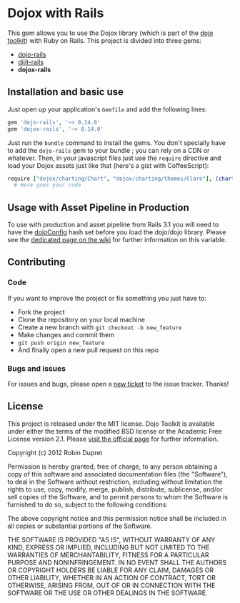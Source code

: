 # Dojox with Rails

This gem allows you to use the Dojox library (which is part of the [dojo toolkit])
with Ruby on Rails. This project is divided into three gems:

* [dojo-rails]
* [dijit-rails]
* **dojox-rails**

## Installation and basic use

Just open up your application's `Gemfile` and add the following lines:

~~~ruby
gem 'dojo-rails', '~> 0.14.0'
gem 'dojox-rails', '~> 0.14.0'
~~~

Just run the `bundle` command to install the gems. You don't specially have to
add the `dojo-rails` gem to your bundle ; you can rely on a CDN or whatever.
Then, in your javascript files just use the `require` directive and load your
Dojox assets just like that (here's a gist with CoffeeScript):

~~~coffeescript
require ["dojox/charting/Chart", "dojox/charting/themes/Claro"], (chart, theme) ->
  # Here goes your code
~~~

## Usage with Asset Pipeline in Production

To use with production and asset pipeline from Rails 3.1 you will need to have
the [dojoConfig] hash set before you load the dojo/dojo library. Please see the
[dedicated page on the wiki][wiki] for further information on this variable.

## Contributing

### Code

If you want to improve the project or fix something you just have to:

* Fork the project
* Clone the repository on your local machine
* Create a new branch with `git checkout -b new_feature`
* Make changes and commit them
* `git push origin new_feature`
* And finally open a new pull request on this repo

### Bugs and issues

For issues and bugs, please open a [new ticket] to the issue tracker. Thanks!


## License

This project is released under the MIT license. Dojo Toolkit is available under
either the terms of the modified BSD license or the Academic Free License version
2.1. Please [visit the official page][license] for further information.

Copyright (c) 2012 Robin Dupret

Permission is hereby granted, free of charge, to any person obtaining
a copy of this software and associated documentation files (the "Software"),
to deal in the Software without restriction, including without limitation the
rights to use, copy, modify, merge, publish, distribute, sublicense, and/or
sell copies of the Software, and to permit persons to whom the Software is
furnished to do so, subject to the following conditions:

The above copyright notice and this permission notice shall be included in
all copies or substantial portions of the Software.

THE SOFTWARE IS PROVIDED "AS IS", WITHOUT WARRANTY OF ANY KIND, EXPRESS
OR IMPLIED, INCLUDING BUT NOT LIMITED TO THE WARRANTIES OF MERCHANTABILITY,
FITNESS FOR A PARTICULAR PURPOSE AND NONINFRINGEMENT. IN NO EVENT SHALL
THE AUTHORS OR COPYRIGHT HOLDERS BE LIABLE FOR ANY CLAIM, DAMAGES OR OTHER
LIABILITY, WHETHER IN AN ACTION OF CONTRACT, TORT OR OTHERWISE, ARISING
FROM, OUT OF OR IN CONNECTION WITH THE SOFTWARE OR THE USE OR OTHER
DEALINGS IN THE SOFTWARE.

[dojo toolkit]: http://dojotoolkit.org/
[dojo-rails]: https://github.com/robin850/dojo-rails
[dijit-rails]: https://github.com/robin850/dijit-rails
[dojoConfig]: http://dojotoolkit.org/documentation/tutorials/1.8/dojo_config/
[wiki]: https://github.com/robin850/dojo-rails/wiki/Configuration-with-dojoConfig
[new ticket]: https://github.com/robin850/dojox-rails/issues/new
[license]: http://dojotoolkit.org/license
